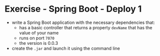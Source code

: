# Exercise - Spring Boot - Deploy 1
* write a Spring Boot application with the necessary dependencies that:
    * has a basic controller that returns a property `devName` that has the value of your name
    * runs on port `7070`
    * the version is 0.0.3
* create the `.jar` and launch it using the command line